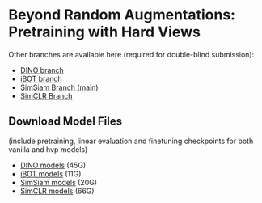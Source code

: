 # Beyond Random Augmentations: Pretraining with Hard Views

Other branches are available here (required for double-blind submission):
- [DINO branch](https://anonymous.4open.science/r/pretraining-hard-views-dino)
- [iBOT branch](https://anonymous.4open.science/r/pretraining-hard-views-ibot/INSTALL.md)
- [SimSiam Branch (main)](https://anonymous.4open.science/r/pretraining-hard-views/README.md)
- [SimCLR Branch](https://anonymous.4open.science/r/pretraining-hard-views-simclr/main.py)

## Download Model Files
(include pretraining, linear evaluation and finetuning checkpoints for both vanilla and hvp models)
- [DINO models](https://bit.ly/4dirXw1) (45G)
- [iBOT models](https://bit.ly/3WBEiGc) (11G)
- [SimSiam models](https://bit.ly/3WG2p5x) (20G)
- [SimCLR models](https://bit.ly/3LE64eL) (66G)
